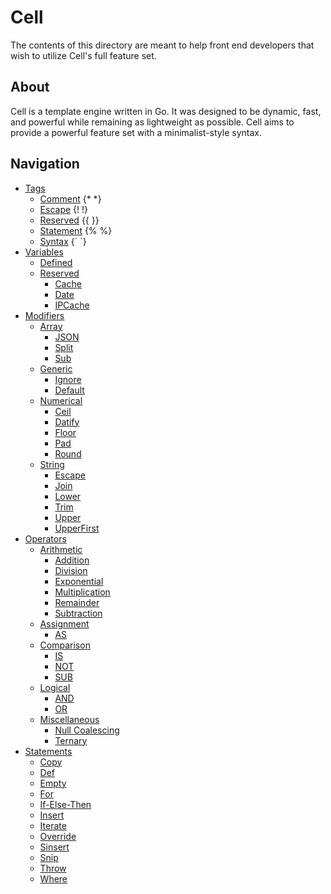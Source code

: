 Cell
===============
The contents of this directory are meant to help front end developers that wish to utilize Cell's full feature set.

About
---------------
Cell is a template engine written in Go. It was designed to be dynamic, fast, and powerful while remaining as lightweight
as possible. Cell aims to provide a powerful feature set with a minimalist-style syntax.

Navigation
---------------
- [Tags](Tags/README.md)
  - [Comment](Tags/Comment.md) {* *}
  - [Escape](Tags/Escape.md) {! !}
  - [Reserved](Tags/Reserved.md) {{ }}
  - [Statement](Tags/Statement.md) {% %}
  - [Syntax](Tags/Syntax.md) {\` \`}
- [Variables](Variables/README.md)
  - [Defined](Variables/Defined.md)
  - [Reserved](Variables/Reserved.md)
    - [Cache](Variables/Reserved/Cache.md)
    - [Date](Variables/Reserved/Date.md)
    - [IPCache](Variables/Reserved/IPCache.md)
- [Modifiers](Modifiers/README.md)
  - [Array](Array/README.md)
    - [JSON](Array/JSON.md)
    - [Split](Array/Split.md)
    - [Sub](Array/Sub.md)
  - [Generic](Generic/README.md)
    - [Ignore](Generic/Ignore.md)
    - [Default](Generic/Default.md)
  - [Numerical](Modifiers/Numerical/README.md)
    - [Ceil](Modifiers/Numerical/Ceil.md)
    - [Datify](Modifiers/Numerical/Datify.md)
    - [Floor](Modifiers/Numerical/Floor.md)
    - [Pad](Modifiers/Numerical/Pad.md)
    - [Round](Modifiers/Numerical/Round.md)
  - [String](Modifiers/String/README.md)
    - [Escape](Modifiers/String/Escape.md)
    - [Join](Modifiers/String/Join.md)
    - [Lower](Modifiers/String/Lower.md)
    - [Trim](Modifiers/String/Trim.md)
    - [Upper](Modifiers/String/Upper.md)
    - [UpperFirst](Modifiers/String/UpperFirst.md)
- [Operators](Operators/README.md)
  - [Arithmetic](Operators/Arithmetic/README.md)
    - [Addition](Operators/Arithmetic/Addition.md)
    - [Division](Operators/Arithmetic/Division.md)
    - [Exponential](Operators/Arithmetic/Exponential.md)
    - [Multiplication](Operators/Arithmetic/Multiplication.md)
    - [Remainder](Operators/Arithmetic/Remainder.md)
    - [Subtraction](Operators/Arithmetic/Subtraction.md)
  - [Assignment](Operators/Assignment/README.md)
    - [AS](Operators/Assignment/AS.md)
  - [Comparison](Operators/Comparison/README.md)
    - [IS](Operators/Comparison/IS.md)
    - [NOT](Operators/Comparison/NOT.md)
    - [SUB](Operators/Comparison/SUB.md)
  - [Logical](Operators/Logical/README.md)
    - [AND](Operators/Logical/AND.md)
    - [OR](Operators/Logical/OR.md)
  - [Miscellaneous](Operators/Miscellaneous/README.md)
    - [Null Coalescing](Operators/Miscellaneous/NullCoalescing.md)
    - [Ternary](Operators/Miscellaneous/Ternary.md)
- [Statements](Statements/README.md)
  - [Copy](Statements/Copy.md)
  - [Def](Statements/Def.md)
  - [Empty](Statements/Empty.md)
  - [For](Statements/For.md)
  - [If-Else-Then](Statements/IfElseThen.md)
  - [Insert](Statements/Insert.md)
  - [Iterate](Statements/Iterate.md)
  - [Override](Statements/Override.md)
  - [Sinsert](Statements/SInsert.md)
  - [Snip](Statements/Snip.md)
  - [Throw](Statements/Throw.md)
  - [Where](Statements/Where.md)